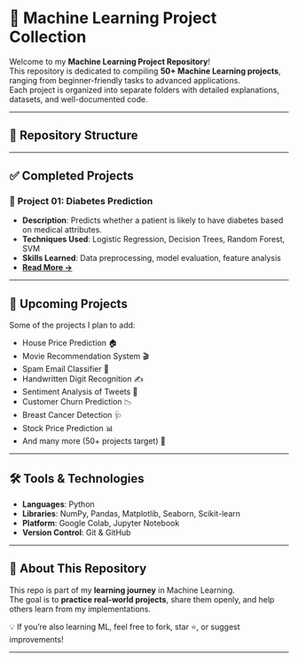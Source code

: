 # 🤖 Machine Learning Project Collection

Welcome to my **Machine Learning Project Repository**!  
This repository is dedicated to compiling **50+ Machine Learning projects**, ranging from beginner-friendly tasks to advanced applications.  
Each project is organized into separate folders with detailed explanations, datasets, and well-documented code.  

---

## 📁 Repository Structure

---

## ✅ Completed Projects
### 🔹 **Project 01: Diabetes Prediction**
- **Description**: Predicts whether a patient is likely to have diabetes based on medical attributes.  
- **Techniques Used**: Logistic Regression, Decision Trees, Random Forest, SVM  
- **Skills Learned**: Data preprocessing, model evaluation, feature analysis  
- **[Read More →](./Project01/README.md)**  

---

## 🚀 Upcoming Projects
Some of the projects I plan to add:
- House Price Prediction 🏠  
- Movie Recommendation System 🎬  
- Spam Email Classifier 📩  
- Handwritten Digit Recognition ✍️  
- Sentiment Analysis of Tweets 💬  
- Customer Churn Prediction 📉  
- Breast Cancer Detection 🩺  
- Stock Price Prediction 📊  
- And many more (50+ projects target) 🎯  

---

## 🛠️ Tools & Technologies
- **Languages**: Python  
- **Libraries**: NumPy, Pandas, Matplotlib, Seaborn, Scikit-learn  
- **Platform**: Google Colab, Jupyter Notebook  
- **Version Control**: Git & GitHub  

---

## 🙌 About This Repository
This repo is part of my **learning journey** in Machine Learning.  
The goal is to **practice real-world projects**, share them openly, and help others learn from my implementations.  

💡 If you’re also learning ML, feel free to fork, star ⭐, or suggest improvements!  

---
